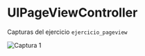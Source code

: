 # UIPageViewController
Capturas del ejercicio `ejercicio_pageview`

![Captura 1](https://github.com/yasmanets/ios_iu/blob/main/3%ejercicio_pageview/captures/PageView.png)


